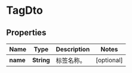 
# TagDto

## Properties
Name | Type | Description | Notes
------------ | ------------- | ------------- | -------------
**name** | **String** | 标签名称。 |  [optional]



